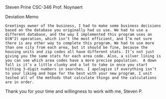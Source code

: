 Steven Prine
CSC-346
Prof. Noynaert	

Deviation Memo

	Greetings owner of the business, I had to make some business decisions based on the database you originally had us use. We had to use a different database, and the way I implemented this program uses an O(N^2) operation, which isn’t the most efficient, and I’m not sure there is any other way to complete this program. We had to use more than one city from each area, but it should be fine, because the housing units and zip codes all have different stats. It’s not just giving you the same stats for each area code. Also, a silver lining is you can see which area codes have a more precise population.  A down fall is it’s a little clunky and a lot to take in once you start hitting 3-digit numbers in searches. I apologize if everything isn’t to your liking and hope for the best with your new program. I unit tested all of the methods that calculate things and the calculations are in order.

Thank you for your time and willingness to work with me,
Steven P.
